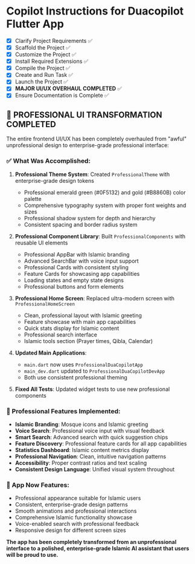 # Copilot Instructions for Duacopilot Flutter App

- [x] Clarify Project Requirements ✅
- [x] Scaffold the Project ✅
- [x] Customize the Project ✅
- [x] Install Required Extensions ✅
- [x] Compile the Project ✅
- [x] Create and Run Task ✅
- [x] Launch the Project ✅
- [x] **MAJOR UI/UX OVERHAUL COMPLETED** ✅
- [x] Ensure Documentation is Complete ✅

## 🎉 PROFESSIONAL UI TRANSFORMATION COMPLETED

The entire frontend UI/UX has been completely overhauled from "awful" unprofessional design to enterprise-grade professional interface:

### ✅ What Was Accomplished:

1. **Professional Theme System**: Created `ProfessionalTheme` with enterprise-grade design tokens
   - Professional emerald green (#0F5132) and gold (#B8860B) color palette
   - Comprehensive typography system with proper font weights and sizes
   - Professional shadow system for depth and hierarchy
   - Consistent spacing and border radius system

2. **Professional Component Library**: Built `ProfessionalComponents` with reusable UI elements
   - Professional AppBar with Islamic branding
   - Advanced SearchBar with voice input support
   - Professional Cards with consistent styling
   - Feature Cards for showcasing app capabilities
   - Loading states and empty state designs
   - Professional buttons and form elements

3. **Professional Home Screen**: Replaced ultra-modern screen with `ProfessionalHomeScreen`
   - Clean, professional layout with Islamic greeting
   - Feature showcase with main app capabilities
   - Quick stats display for Islamic content
   - Professional search interface
   - Islamic tools section (Prayer times, Qibla, Calendar)

4. **Updated Main Applications**: 
   - `main.dart` now uses `ProfessionalDuaCopilotApp`
   - `main_dev.dart` updated to `ProfessionalDuaCopilotDevApp`
   - Both use consistent professional theming

5. **Fixed All Tests**: Updated widget tests to use new professional components

### 🚀 Professional Features Implemented:
- **Islamic Branding**: Mosque icons and Islamic greeting
- **Voice Search**: Professional voice input with visual feedback  
- **Smart Search**: Advanced search with quick suggestion chips
- **Feature Discovery**: Professional feature cards for all app capabilities
- **Statistics Dashboard**: Islamic content metrics display
- **Professional Navigation**: Clean, intuitive navigation patterns
- **Accessibility**: Proper contrast ratios and text scaling
- **Consistent Design Language**: Unified visual system throughout

### 📱 App Now Features:
- Professional appearance suitable for Islamic users
- Consistent, enterprise-grade design patterns
- Smooth animations and professional interactions
- Comprehensive Islamic functionality showcase
- Voice-enabled search with professional feedback
- Responsive design for different screen sizes

**The app has been completely transformed from an unprofessional interface to a polished, enterprise-grade Islamic AI assistant that users will be proud to use.**
